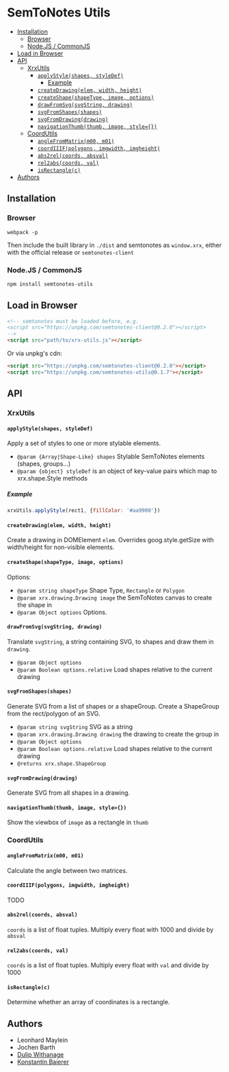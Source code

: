 # SemToNotes Utils

<!-- BEGIN-MARKDOWN-TOC -->
* [Installation](#installation)
	* [Browser](#browser)
	* [Node.JS / CommonJS](#nodejs--commonjs)
* [Load in Browser](#load-in-browser)
* [API](#api)
	* [XrxUtils](#xrxutils)
		* [`applyStyle(shapes, styleDef)`](#applystyleshapes-styledef)
			* [Example](#example)
		* [`createDrawing(elem, width, height)`](#createdrawingelem-width-height)
		* [`createShape(shapeType, image, options)`](#createshapeshapetype-image-options)
		* [`drawFromSvg(svgString, drawing)`](#drawfromsvgsvgstring-drawing)
		* [`svgFromShapes(shapes)`](#svgfromshapesshapes)
		* [`svgFromDrawing(drawing)`](#svgfromdrawingdrawing)
		* [`navigationThumb(thumb, image, style={})`](#navigationthumbthumb-image-style---)
	* [CoordUtils](#coordutils)
		* [`angleFromMatrix(m00, m01)`](#anglefrommatrixm00-m01)
		* [`coordIIIF(polygons, imgwidth, imgheight)`](#coordiiifpolygons-imgwidth-imgheight)
		* [`abs2rel(coords, absval)`](#abs2relcoords-absval)
		* [`rel2abs(coords, val)`](#rel2abscoords-val)
		* [`isRectangle(c)`](#isrectanglec)
* [Authors](#authors)

<!-- END-MARKDOWN-TOC -->

## Installation

### Browser

```
webpack -p
```

Then include the built library in `./dist` and semtonotes as `window.xrx`, either with the official release or `semtonotes-client`

### Node.JS / CommonJS

```sh
npm install semtonotes-utils
```

## Load in Browser

```html
<!-- semtonotes must be loaded before, e.g.
<script src="https://unpkg.com/semtonotes-client@0.2.0"></script>
-->
<script src="path/to/xrx-utils.js"></script>
```

Or via unpkg's cdn:

```html
<script src="https://unpkg.com/semtonotes-client@0.2.0"></script>
<script src="https://unpkg.com/semtonotes-utils@0.1.7"></script>
```

## API

<!-- BEGIN-RENDER src/xrx-utils.js -->
### XrxUtils
#### `applyStyle(shapes, styleDef)`
Apply a set of styles to one or more stylable elements.

- `@param {Array|Shape-Like} shapes` Stylable SemToNotes elements (shapes, groups...)
- `@param {object} styleDef` is an object of key-value pairs which map to xrx.shape.Style
methods

##### Example

```js
xrxUtils.applyStyle(rect1, {fillColor: '#aa9900'})
```
#### `createDrawing(elem, width, height)`
Create a drawing in DOMElement `elem`. Overrides goog.style.getSize with
width/height for non-visible elements.
#### `createShape(shapeType, image, options)`
Options:
- `@param string shapeType` Shape Type, `Rectangle` or `Polygon`
- `@param xrx.drawing.Drawing image` the SemToNotes canvas to create the shape in
- `@param Object options` Options.
#### `drawFromSvg(svgString, drawing)`
Translate `svgString`, a string containing SVG, to shapes and draw them
in `drawing`.
- `@param Object options`
- `@param Boolean options.relative` Load shapes relative to the current drawing
#### `svgFromShapes(shapes)`
Generate SVG from a list of shapes or a shapeGroup.
Create a ShapeGroup from the rect/polygon of an SVG.
- `@param string svgString` SVG as a string
- `@param xrx.drawing.Drawing drawing` the drawing to create the group in
- `@param Object options`
- `@param Boolean options.relative` Load shapes relative to the current drawing
- `@returns xrx.shape.ShapeGroup`
#### `svgFromDrawing(drawing)`
Generate SVG from all shapes in a drawing.
#### `navigationThumb(thumb, image, style={})`
Show the viewbox of `image` as a rectangle in `thumb`

<!-- END-RENDER -->

<!-- BEGIN-RENDER src/coord-utils.js -->
### CoordUtils
#### `angleFromMatrix(m00, m01)`
Calculate the angle between two matrices.
#### `coordIIIF(polygons, imgwidth, imgheight)`
TODO
#### `abs2rel(coords, absval)`
`coords` is a list of float tuples. Multiply every float with 1000 and divide by `absval`
#### `rel2abs(coords, val)`
`coords` is a list of float tuples. Multiply every float with `val` and divide by 1000
#### `isRectangle(c)`
Determine whether an array of coordinates is a rectangle.

<!-- END-RENDER -->

## Authors

* Leonhard Maylein
* Jochen Barth
* [Dulip Withanage](https://github.com/withanage)
* [Konstantin Baierer](https://github.com/kba)
